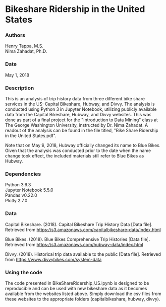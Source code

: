 # Bikeshare Ridership in the United States


### Authors
Henry Tappa, M.S.  
Nima Zahadat, Ph.D.

### Date
May 1, 2018

### Description
This is an analysis of trip history data from three different bike share services in the US: Capital Bikeshare, Hubway, and Divvy. The analysis is conducted using Python 3 in Jupyter Notebook, utilizing publicly available data from the Capital Bikeshare, Hubway, and Divvy websites. This was done as part of a final project for the "Introduction to Data Mining" class at The George Washington University, instructed by Dr. Nima Zahadat. A readout of the analysis can be found in the file titled, "Bike Share Ridership in the United States.pdf".

Note that on May 9, 2018, Hubway officially changed its name to Blue Bikes. Given that the analysis was conducted prior to the date when the name change took effect, the included materials still refer to Blue Bikes as Hubway.

### Dependencies
Python 3.6.3  
Jupyter Notebook 5.5.0  
Pandas v0.22.0  
Plotly 2.7.0  

### Data
Capital Bikeshare. (2018). Capital Bikeshare Trip History Data [Data file]. Retrieved from https://s3.amazonaws.com/capitalbikeshare-data/index.html  

Blue Bikes. (2018). Blue Bikes Comprehensive Trip Histories [Data file]. Retrieved from https://s3.amazonaws.com/hubway-data/index.html  

Divvy. (2018). Historical trip data available to the public [Data file]. Retrieved from https://www.divvybikes.com/system-data  

### Using the code
The code presented in BikeShareRidership_US.ipynb is designed to be reproducible and can be used with new bikeshare data as it becomes available from the websites listed above. Simply download the csv files from these websites to the appropriate folders (capitalbikeshare, hubway, divvy).
